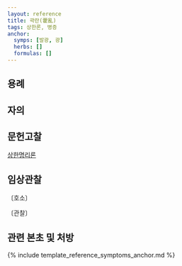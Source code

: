 ```yaml
---
layout: reference
title: 곽란(藿亂)
tags: 상한론, 병증
anchor:
  symps: [발광, 광]
  herbs: []
  formulas: []
---
```



## 용례


## 자의



## 문헌고찰

[상한명리론]({{site.baseurl}}/reference/Books/Etc/상한명리론#발광)



## 임상관찰



〔호소〕



〔관찰〕




## 관련 본초 및 처방


{% include template_reference_symptoms_anchor.md %}
